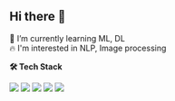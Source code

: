 ## Hi there 👋

<!--
[![Anurag's GitHub stats](https://github-readme-stats.vercel.app/api?username=EP000&count_private=true&theme=dracula)](https://github.com/anuraghazra/github-readme-stats)  

[![Top Langs](https://github-readme-stats.vercel.app/api/top-langs/?username=EP000&layout=compact)](https://github.com/anuraghazra/github-readme-stats)

[![Hits](https://hits.seeyoufarm.com/api/count/incr/badge.svg?url=https%3A%2F%2Fgithub.com%2FEP000&count_bg=%2379C83D&title_bg=%23555555&icon=&icon_color=%23E7E7E7&title=hits&edge_flat=false)](https://hits.seeyoufarm.com)

-->

🌱 I’m currently learning ML, DL  
🔥 I'm interested in NLP, Image processing

<b>🛠 Tech Stack</b>
</br>

<img src='https://img.shields.io/badge/-Python-3776AB?style=flat&logo=Python&logoColor=white'></a>
<img src='https://img.shields.io/badge/-TensorFlow-FF6F00?style=flat&logo=TensorFlow&logoColor=white'></a>
<img src='https://img.shields.io/badge/-PyTorch-EE4C2C?style=flat&logo=PyTorch&logoColor=white'></a>
<img src='https://img.shields.io/badge/-Keras-D00000?style=flat&logo=Keras&logoColor=white'></a>
<img src='https://img.shields.io/badge/-R-276DC3?style=flat&logo=R&logoColor=white'></a>
 
<!--
**EP000/EP000** is a ✨ _special_ ✨ repository because its `README.md` (this file) appears on your GitHub profile.

Here are some ideas to get you started:

- 🔭 I’m currently working on ...
- 🌱 I’m currently learning ...
- 👯 I’m looking to collaborate on ...
- 🤔 I’m looking for help with ...
- 💬 Ask me about ...
- 📫 How to reach me: ...
- 😄 Pronouns: ...
- ⚡ Fun fact: ...
-->
